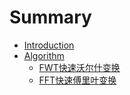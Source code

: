# Summary

* [Introduction](README.md)
* [Algorithm](Algorithm/Algorithm.md)
	* [FWT快速沃尔什变换](Algorithm/FWT.md)
	* [FFT快速傅里叶变换](Algorithm/FFT.md)

